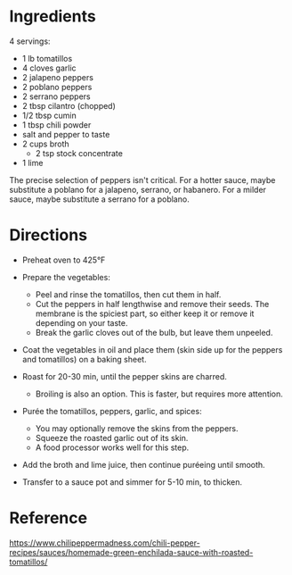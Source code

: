 Ingredients
===========
4 servings:
- 1 lb tomatillos
- 4 cloves garlic
- 2 jalapeno peppers
- 2 poblano peppers
- 2 serrano peppers
- 2 tbsp cilantro (chopped)
- 1/2 tbsp cumin
- 1 tbsp chili powder
- salt and pepper to taste
- 2 cups broth
  - 2 tsp stock concentrate
- 1 lime

The precise selection of peppers isn't critical.  For a hotter sauce, maybe 
substitute a poblano for a jalapeno, serrano, or habanero.  For a milder sauce, 
maybe substitute a serrano for a poblano.

Directions
==========
- Preheat oven to 425°F

- Prepare the vegetables:

  - Peel and rinse the tomatillos, then cut them in half.
  - Cut the peppers in half lengthwise and remove their seeds.  The membrane is 
    the spiciest part, so either keep it or remove it depending on your taste.
  - Break the garlic cloves out of the bulb, but leave them unpeeled.

- Coat the vegetables in oil and place them (skin side up for the peppers and 
  tomatillos) on a baking sheet.

- Roast for 20-30 min, until the pepper skins are charred.

  - Broiling is also an option.  This is faster, but requires more attention.

- Purée the tomatillos, peppers, garlic, and spices:

  - You may optionally remove the skins from the peppers.
  - Squeeze the roasted garlic out of its skin.
  - A food processor works well for this step.

- Add the broth and lime juice, then continue puréeing until smooth.

- Transfer to a sauce pot and simmer for 5-10 min, to thicken.

Reference
=========
https://www.chilipeppermadness.com/chili-pepper-recipes/sauces/homemade-green-enchilada-sauce-with-roasted-tomatillos/
